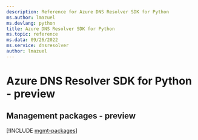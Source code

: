 ```yaml
---
description: Reference for Azure DNS Resolver SDK for Python
ms.author: lmazuel
ms.devlang: python
title: Azure DNS Resolver SDK for Python
ms.topic: reference
ms.data: 09/26/2022
ms.service: dnsresolver
author: lmazuel
---
```

# Azure DNS Resolver SDK for Python - preview

## Management packages - preview
[!INCLUDE [mgmt-packages](dns-resolver-mgmt-index.md)]